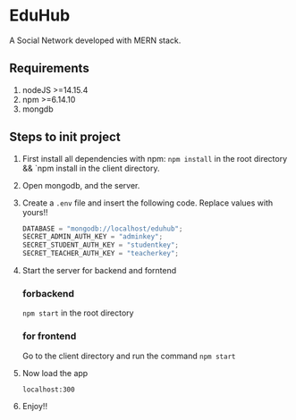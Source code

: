 # EduHub

A Social Network developed with MERN stack.

## Requirements

1. nodeJS >=14.15.4
2. npm >=6.14.10
3. mongdb

## Steps to init project

1.  First install all dependencies with npm:
    `npm install` in the root directory && `npm install in the client directory.
2.  Open mongodb, and the server.
3.  Create a `.env` file and insert the following code. Replace values with yours!!

    ```javascript
    DATABASE = "mongodb://localhost/eduhub";
    SECRET_ADMIN_AUTH_KEY = "adminkey";
    SECRET_STUDENT_AUTH_KEY = "studentkey";
    SECRET_TEACHER_AUTH_KEY = "teacherkey";
    ```

4.  Start the server for backend and forntend
    ### forbackend
    `npm start` in the root directory
    ### for frontend
    Go to the client directory and run the command `npm start`
5.  Now load the app

    ```javacript
    localhost:300
    ```

6.  Enjoy!!
